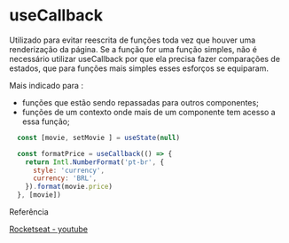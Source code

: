# useCallback

Utilizado para evitar reescrita de funções toda vez que houver uma renderização da página.
Se a função for uma função simples, não é necessário utilizar useCallback por que ela precisa fazer comparações de estados, que para funções mais simples esses esforços se equiparam.

Mais indicado para :
- funções que estão sendo repassadas para outros componentes;
- funções de um contexto onde mais de um componente tem acesso a essa função;

```js
  const [movie, setMovie ] = useState(null)

  const formatPrice = useCallback(() => {
    return Intl.NumberFormat('pt-br', {
      style: 'currency',
      currency: 'BRL',
    }).format(movie.price)
  }, [movie])
```

Referência

[Rocketseat - youtube](https://www.youtube.com/watch?v=NmU2nNehNNY)